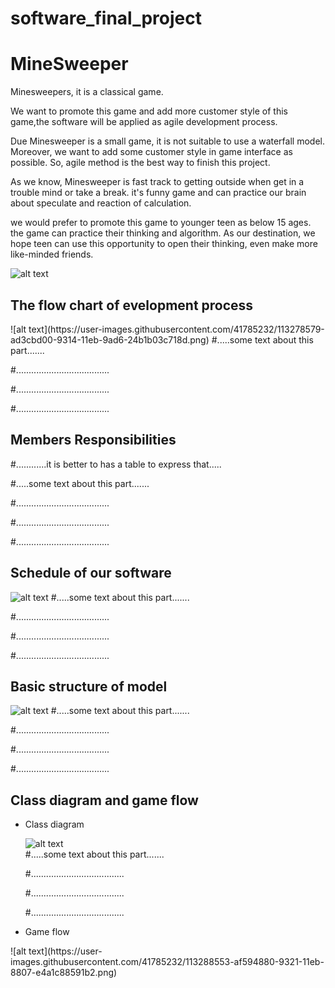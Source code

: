 # software_final_project

<h1>MineSweeper</h1>
 

Minesweepers, it is a classical game. 

We want to promote this game and add more customer style of this game,the software will be applied as agile development process. 

Due Minesweeper is a small game, it is not suitable to use a waterfall model. Moreover, we want to add some customer style in game interface as possible. So, agile method is the best way to finish this project. 

As we know, Minesweeper is fast track to getting outside when get in a trouble mind or take a break. it's funny game and can practice our brain about speculate and reaction of calculation. 

we would prefer to promote this game to younger teen as below 15 ages. the game can practice their thinking and algorithm. As our destination, we hope teen can use this opportunity to open their thinking, even make more like-minded friends.  

![alt text](https://user-images.githubusercontent.com/41785232/113291359-820e9980-9325-11eb-89fd-81527d2c2105.png)
 
 
 
 
<h2>The flow chart of evelopment process</h2>
![alt text](https://user-images.githubusercontent.com/41785232/113278579-ad3cbd00-9314-11eb-9ad6-24b1b03c718d.png)
#.....some text about this part.......

#.....................................

#.....................................

#..................................... 

 
<h2>Members Responsibilities</h2>
#............it is better to has a table to express that.....

#.....some text about this part.......

#.....................................

#.....................................

#..................................... 
 
 
 
 
 
 
<h2>Schedule of our software</h2>

![alt text](https://user-images.githubusercontent.com/41785232/113278930-191f2580-9315-11eb-867c-a2380e7bf04b.png)
#.....some text about this part.......

#.....................................

#.....................................

#..................................... 
 
 
 
<h2>Basic structure of model</h2>

![alt text](https://user-images.githubusercontent.com/41785232/113290061-ab2e2a80-9323-11eb-9073-757c2e8afbf3.png)
#.....some text about this part.......

#.....................................

#.....................................

#..................................... 
 
 
<h2>Class diagram and game flow</h2>
<ul><li>Class diagram</li>

![alt text](https://user-images.githubusercontent.com/41785232/113287056-9cde0f80-931f-11eb-8995-a8be4f761703.png)  
#.....some text about this part.......

#.....................................

#.....................................

#..................................... 
 
 
<li>Game flow</li></ul>
![alt text](https://user-images.githubusercontent.com/41785232/113288553-af594880-9321-11eb-8807-e4a1c88591b2.png)
   
 
 


 


 

  

